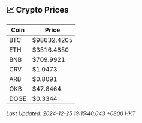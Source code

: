 ## 📈 Crypto Prices

| Coin | Price |
| ---- | ----- |
| BTC | $98632.4205 |
| ETH | $3516.4850 |
| BNB | $709.9921 |
| CRV | $1.0473 |
| ARB | $0.8091 |
| OKB | $47.8464 |
| DOGE | $0.3344 |

_Last Updated: 2024-12-25 19:15:40.043 +0800 HKT_